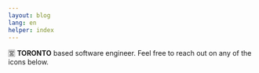 ```yaml
---
layout: blog
lang: en
helper: index
---
```

<p>🈺 <strong>TORONTO</strong> based software engineer. Feel free to reach out on any of the icons below.</p>
